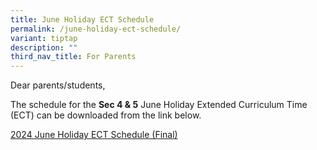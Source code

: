 ```yaml
---
title: June Holiday ECT Schedule
permalink: /june-holiday-ect-schedule/
variant: tiptap
description: ""
third_nav_title: For Parents
---
```

<p>Dear parents/students,</p>
<p>The schedule for the <strong>Sec 4 &amp; 5</strong> June Holiday Extended
Curriculum Time (ECT) can be downloaded from the link below.</p>
<p><a href="/files/Parents/2024_June_Holiday_ECT_Schedule_Final_.pdf" rel="noopener noreferrer nofollow" target="_blank">2024 June Holiday ECT Schedule (Final)</a>
</p>
<p></p>